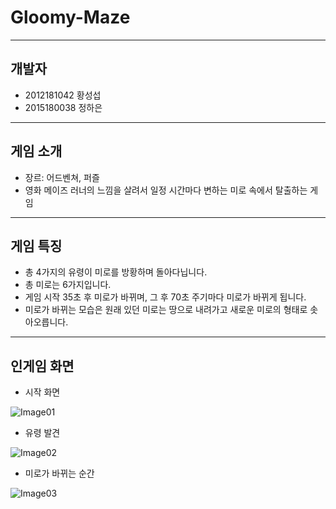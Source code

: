 # Gloomy-Maze

----------
개발자
----------
+ 2012181042 황성섭
+ 2015180038 정하은

---------
게임 소개
---------
+ 장르: 어드벤쳐, 퍼즐
+ 영화 메이즈 러너의 느낌을 살려서 일정 시간마다 변하는 미로 속에서 탈출하는 게임

---------
게임 특징
---------
+ 총 4가지의 유령이 미로를 방황하며 돌아다닙니다.
+ 총 미로는 6가지입니다.
+ 게임 시작 35초 후 미로가 바뀌며, 그 후 70초 주기마다 미로가 바뀌게 됩니다.
+ 미로가 바뀌는 모습은 원래 있던 미로는 땅으로 내려가고 새로운 미로의 형태로 솟아오릅니다.

---------
인게임 화면
---------
+ 시작 화면

![Image01](https://github.com/hbhdy/Gloomy_Maze/blob/master/Readme_Image/start.png)
+ 유령 발견

![Image02](https://github.com/hbhdy/Gloomy_Maze/blob/master/Readme_Image/ghost.png)
+ 미로가 바뀌는 순간

![Image03](https://github.com/hbhdy/Gloomy_Maze/blob/master/Readme_Image/maze_change.png)
